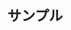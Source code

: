 ---
title: "サンプル"
published: "2024-12-14"
updated: "2024-12-14"
category: "Info"
tags: ["gBanaKnal"]
---